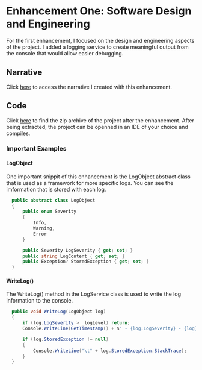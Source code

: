 # Enhancement One: Software Design and Engineering

For the first enhancement, I focused on the design and engineering aspects of the project.
I added a logging service to create meaningful output from the console that would allow easier debugging.

## Narrative

Click [here]() to access the narrative I created with this enhancement.

## Code

Click [here](https://github.com/RayJayShark/RayJayShark.github.io/blob/main/PokerBot_AlgorithmsEnhancement.zip) to find the zip archive of the project after the enhancement.
After being extracted, the project can be openned in an IDE of your choice and compiles.

### Important Examples

#### LogObject

One important snippit of this enhancement is the LogObject abstract class that is used as a framework for more specific logs.
You can see the imformation that is stored with each log.

```cs
  public abstract class LogObject
  {
      public enum Severity
      {
          Info,
          Warning,
          Error
      }

      public Severity LogSeverity { get; set; }
      public string LogContent { get; set; }
      public Exception? StoredException { get; set; }
  }
```

#### WriteLog()

The WriteLog() method in the LogService class is used to write the log information to the console.

```cs
  public void WriteLog(LogObject log)
  {
      if (log.LogSeverity > _logLevel) return;
      Console.WriteLine(GetTimestamp() + $" - {log.LogSeverity} - {log}");

      if (log.StoredException != null)
      {
          Console.WriteLine("\t" + log.StoredException.StackTrace);
      }
  }
```
